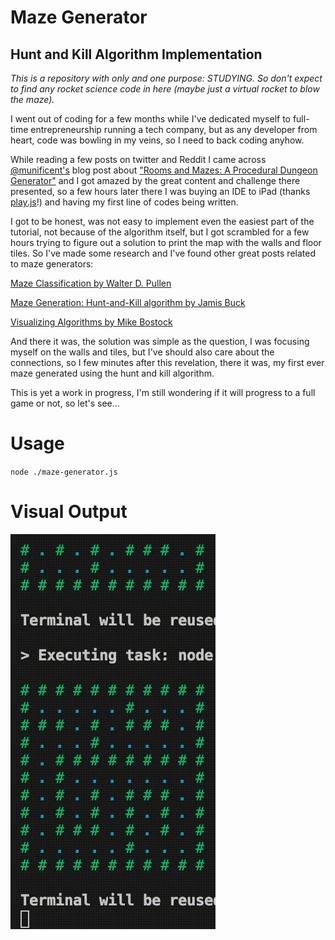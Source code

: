 # Maze Generator
## Hunt and Kill Algorithm Implementation

_This is a repository with only and one purpose: STUDYING. So don't expect to find any rocket science code in here (maybe just a virtual rocket to blow the maze)._

I went out of coding for a few months while I've dedicated myself to full-time entrepreneurship running a tech company, but as any developer from heart, code was bowling in my veins, so I need to back coding anyhow.

While reading a few posts on twitter and Reddit I came across [@munificent's](https://github.com/munificent) blog post about ["Rooms and Mazes: A Procedural Dungeon Generator"](http://journal.stuffwithstuff.com/2014/12/21/rooms-and-mazes/) and I got amazed by the great content and challenge there presented, so a few hours later there I was buying an IDE to iPad (thanks [play.js](https://apps.apple.com/us/app/play-js-javascript-ide/id1423330822)!) and having my first line of codes being written.

I got to be honest, was not easy to implement even the easiest part of the tutorial, not because of the algorithm itself, but I got scrambled for a few hours trying to figure out a solution to print the map with the walls and floor tiles. So I've made some research and I've found other great posts related to maze generators:

[Maze Classification by Walter D. Pullen](http://www.astrolog.org/labyrnth/algrithm.htm)

[Maze Generation: Hunt-and-Kill algorithm by Jamis Buck](http://weblog.jamisbuck.org/2011/1/24/maze-generation-hunt-and-kill-algorithm)

[Visualizing Algorithms by Mike Bostock](https://bost.ocks.org/mike/algorithms/#maze-generation)

And there it was, the solution was simple as the question, I was focusing myself on the walls and tiles, but I've should also care about the connections, so I few minutes after this revelation, there it was, my first ever maze generated using the hunt and kill algorithm.

This is yet a work in progress, I'm still wondering if it will progress to a full game or not, so let's see...

# Usage

`node ./maze-generator.js`

# Visual Output

![Maze Generator](https://raw.githubusercontent.com/douglasgimli/maze-generator-js/master/examples/maze-generator-js.gif "Maze Generator")